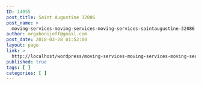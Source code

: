 ```yaml
---
ID: 14055
post_title: Saint Augustine 32086
post_name: >
  moving-services-moving-services-moving-services-saintaugustine-32086
author: mrgabonijeff@gmail.com
post_date: 2018-03-28 01:52:00
layout: page
link: >
  http://localhost/wordpress/moving-services-moving-services-moving-services-saintaugustine-32086/
published: true
tags: [ ]
categories: [ ]
---
```

